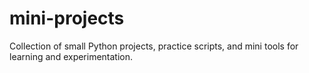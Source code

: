 # mini-projects
Collection of small Python projects, practice scripts, and mini tools for learning and experimentation.
